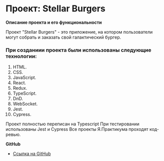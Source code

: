 # Проект: Stellar Burgers

**Описание проекта и его функциональности**

Проект "Stellar Burgers" - это приложение, на котором пользователи могут собрать и заказать свой галактический бургер.
### При созданиии проекта были использованы следующие технологии:

1. HTML.
2. CSS.
3. JavaScript.
4. React.
5. Redux.
6. TypeScript.
7. DnD.
8. WebSocket.
9. Jest.
10. Cypress.

Проект полностью переписан на Typescript
При тестировании использованы Jest и Cypress
Все проекты Я.Практикума проходят код-ревью.

**GitHub**

* [Ссылка на GitHub](https://lucker19.github.io/react-stellar-burger/)



